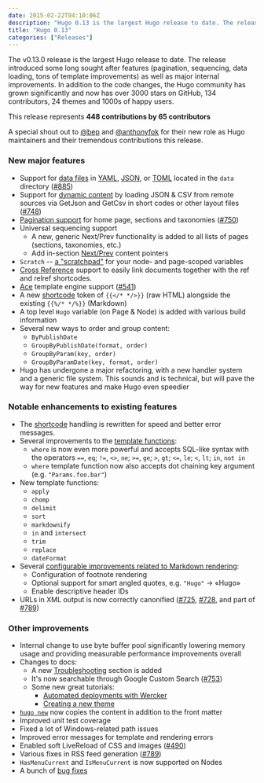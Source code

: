 ```yaml
---
date: 2015-02-22T04:10:06Z
description: "Hugo 0.13 is the largest Hugo release to date. The release introduced some long sought after features (pagination, sequencing, data loading, tons of template improvements) as well as major internal improvements. In addition to the code changes, the Hugo community has grown significantly and now has over 3000 stars on GitHub, 134 contributors, 24 themes and 1000s of happy users."
title: "Hugo 0.13"
categories: ["Releases"]
---
```


The v0.13.0 release is the largest Hugo release to date. The release introduced
some long sought after features (pagination, sequencing, data loading, tons of
template improvements) as well as major internal improvements. In addition to
the code changes, the Hugo community has grown significantly and now has over
3000 stars on GitHub, 134 contributors, 24 themes and 1000s of happy users.

This release represents **448 contributions by 65 contributors**

A special shout out to [@bep](https://github.com/bep) and
[@anthonyfok](https://github.com/anthonyfok) for their new role as Hugo
maintainers and their tremendous contributions this release.

### New major features
- Support for [data files](http://gohugo.io/extras/datafiles/) in [YAML](http://yaml.org/),
  [JSON](http://www.json.org/), or [TOML](https://github.com/toml-lang/toml)
  located in the `data` directory ([#885](https://github.com/spf13/hugo/issues/885))
- Support for [dynamic content](http://gohugo.io/extras/dynamiccontent/) by loading JSON & CSV
  from remote sources via GetJson and GetCsv in short codes or other layout
  files ([#748](https://github.com/spf13/hugo/issues/748))
- [Pagination support](http://gohugo.io/extras/pagination/) for home page, sections and
  taxonomies ([#750](https://github.com/spf13/hugo/issues/750))
- Universal sequencing support
  - A new, generic Next/Prev functionality is added to all lists of pages
    (sections, taxonomies, etc.)
  - Add in-section [Next/Prev](http://gohugo.io/templates/variables/) content pointers
- `Scratch` -- [a "scratchpad"](http://gohugo.io/extras/scratch) for your node- and page-scoped
  variables
- [Cross Reference](http://gohugo.io/extras/crossreferences/) support to easily link documents
  together with the ref and relref shortcodes.
- [Ace](http://ace.yoss.si/) template engine support ([#541](https://github.com/spf13/hugo/pull/541))
- A new [shortcode](http://gohugo.io/extras/shortcodes/) token of `{{</* */>}}` (raw HTML)
  alongside the existing `{{%/* */%}}` (Markdown)
- A top level `Hugo` variable (on Page & Node) is added with various build
  information
- Several new ways to order and group content:
  - `ByPublishDate`
  - `GroupByPublishDate(format, order)`
  - `GroupByParam(key, order)`
  - `GroupByParamDate(key, format, order)`
- Hugo has undergone a major refactoring, with a new handler system and a
  generic file system. This sounds and is technical, but will pave the way for
  new features and make Hugo even speedier

### Notable enhancements to existing features
- The [shortcode](http://gohugo.io/extras/shortcodes/) handling is rewritten for speed and
  better error messages.
- Several improvements to the [template functions](http://gohugo.io/templates/miscellaneous/):
  - `where` is now even more powerful and accepts SQL-like syntax with the
    operators `==`, `eq`; `!=`, `<>`, `ne`; `>=`, `ge`; `>`, `gt`; `<=`,
    `le`; `<`, `lt`; `in`, `not in`
  - `where` template function now also accepts dot chaining key argument
    (e.g. `"Params.foo.bar"`)
- New template functions:
  - `apply`
  - `chomp`
  - `delimit`
  - `sort`
  - `markdownify`
  - `in` and `intersect`
  - `trim`
  - `replace`
  - `dateFormat`
- Several [configurable improvements related to Markdown
  rendering](http://gohugo.io/overview/configuration/#configure-blackfriday-rendering:a66b35d20295cb764719ac8bd35837ec):
  - Configuration of footnote rendering
  - Optional support for smart angled quotes, e.g. `"Hugo"` → «Hugo»
  - Enable descriptive header IDs
- URLs in XML output is now correctly canonified ([#725](https://github.com/spf13/hugo/issues/725), [#728](https://github.com/spf13/hugo/issues/728), and part
  of [#789](https://github.com/spf13/hugo/issues/789))

### Other improvements
- Internal change to use byte buffer pool significantly lowering memory usage
  and providing measurable performance improvements overall
- Changes to docs:
  - A new [Troubleshooting](http://gohugo.io/troubleshooting/overview/) section is added
  - It's now searchable through Google Custom Search ([#753](https://github.com/spf13/hugo/issues/753))
  - Some new great tutorials:
    - [Automated deployments with
      Wercker](http://gohugo.io/tutorials/automated-deployments/)
    - [Creating a new theme](http://gohugo.io/tutorials/creating-a-new-theme/)
- [`hugo new`](http://gohugo.io/content/archetypes/) now copies the content in addition to the front matter
- Improved unit test coverage
- Fixed a lot of Windows-related path issues
- Improved error messages for template and rendering errors
- Enabled soft LiveReload of CSS and images ([#490](https://github.com/spf13/hugo/pull/490))
- Various fixes in RSS feed generation ([#789](https://github.com/spf13/hugo/issues/789))
- `HasMenuCurrent` and `IsMenuCurrent` is now supported on Nodes
- A bunch of [bug fixes](https://github.com/spf13/hugo/commits/master)
